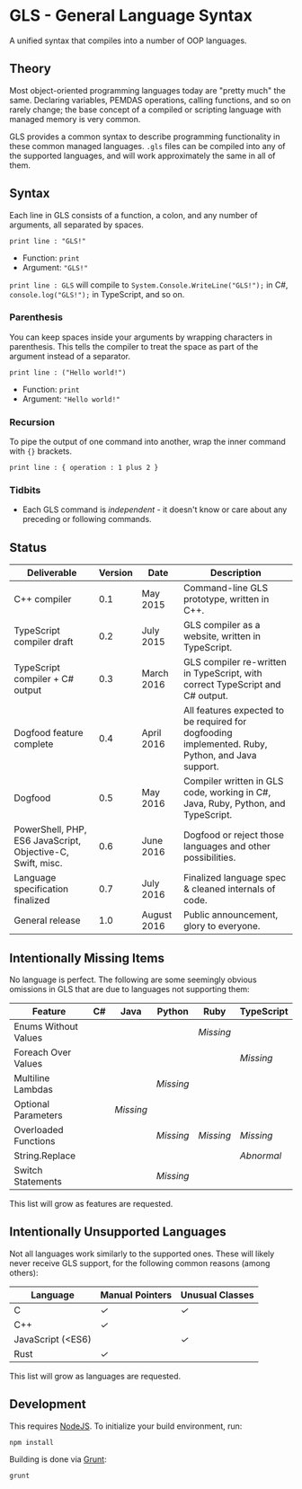 # GLS - General Language Syntax

A unified syntax that compiles into a number of OOP languages.


## Theory

Most object-oriented programming languages today are "pretty much" the same. Declaring variables, PEMDAS operations, calling functions, and so on rarely change; the base concept of a compiled or scripting language with managed memory is very common.

GLS provides a common syntax to describe programming functionality in these common managed languages. `.gls` files can be compiled into any of the supported languages, and will work approximately the same in all of them.


## Syntax

Each line in GLS consists of a function, a colon, and any number of arguments, all separated by spaces.

```gls
print line : "GLS!"
```

* Function: `print`
* Argument: `"GLS!"`

`print line : GLS` will compile to `System.Console.WriteLine("GLS!");` in C#, `console.log("GLS!");` in TypeScript, and so on.

### Parenthesis

You can keep spaces inside your arguments by wrapping characters in parenthesis. This tells the compiler to treat the space as part of the argument instead of a separator.

```gls
print line : ("Hello world!")
```

* Function: `print`
* Argument: `"Hello world!"`

### Recursion

To pipe the output of one command into another, wrap the inner command with `{}` brackets.

```gls
print line : { operation : 1 plus 2 }
```

### Tidbits

* Each GLS command is *independent* - it doesn't know or care about any preceding or following commands.


## Status

Deliverable                                                 | Version | Date         | Description
------------------------------------------------------------|---------|--------------|------------------------------------------------------------------------------------------------|
C++ compiler                                                | 0.1     | May 2015     | Command-line GLS prototype, written in C++.
TypeScript compiler draft                                   | 0.2     | July 2015    | GLS compiler as a website, written in TypeScript.
TypeScript compiler + C# output                             | 0.3     | March 2016   | GLS compiler re-written in TypeScript, with correct TypeScript and C# output.
Dogfood feature complete                                    | 0.4     | April 2016   | All features expected to be required for dogfooding implemented. Ruby, Python, and Java support.
Dogfood                                                     | 0.5     | May 2016     | Compiler written in GLS code, working in C#, Java, Ruby, Python, and TypeScript.
PowerShell, PHP, ES6 JavaScript, Objective-C, Swift, misc.  | 0.6     | June 2016    | Dogfood or reject those languages and other possibilities.
Language specification finalized                            | 0.7     | July 2016    | Finalized language spec & cleaned internals of code.
General release                                             | 1.0     | August 2016  | Public announcement, glory to everyone.


## Intentionally Missing Items

No language is perfect. The following are some seemingly obvious omissions in GLS that are due to languages not supporting them:

| Feature               | C# | Java      | Python    | Ruby      | TypeScript  |
|-----------------------|----|-----------|-----------|-----------|-------------|
| Enums Without Values  |    |           |           | *Missing* |             |
| Foreach Over Values   |    |           |           |           |  *Missing*  |
| Multiline Lambdas     |    |           | *Missing* |           |             |
| Optional Parameters   |    | *Missing* |           |           |             |
| Overloaded Functions  |    |           | *Missing* | *Missing* |  *Missing*  |
| String.Replace        |    |           |           |           |  *Abnormal* |
| Switch Statements     |    |           | *Missing* |           |             |

This list will grow as features are requested.


## Intentionally Unsupported Languages

Not all languages work similarly to the supported ones. These will likely never receive GLS support, for the following common reasons (among others):

| Language             | Manual Pointers | Unusual Classes  |
| ---------------------|-----------------|------------------|
| C                    | *✓*             | *✓*              |
| C++                  | *✓*             |                  |
| JavaScript (<ES6)    |                 | *✓*              |
| Rust                 | *✓*             |                  |

This list will grow as languages are requested.


## Development

This requires [NodeJS](https://nodejs.org). To initialize your build environment, run:

```shell
npm install
```

Building is done via [Grunt](http://gruntjs.com):

```shell
grunt
```
